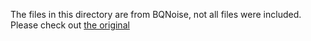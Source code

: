 The files in this directory are from BQNoise, not all files were included. Please check out [the original](https://github.com/mlochbaum/BQNoise)